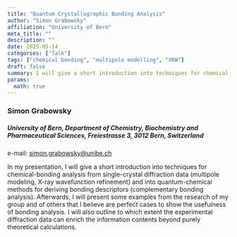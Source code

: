 ```yaml
---
title: "Quantum Crystallographic Bonding Analysis"
author: "Simon Grabowsky"
affiliation: "University of Bern"
meta_title: ""
description: ""
date: 2025-05-14
categories: ["Talk"]
tags: ["chemical bonding", "multipole modelling", "XRW"]
draft: false
summary: I will give a short introduction into techniques for chemical-bonding analysis from single-crystal diffraction data (multipole modeling, X-ray wavefunction refinement) and into quantum-chemical methods for deriving bonding descriptors
params:
  math: true
---
```


### Simon Grabowsky

##### University of Bern, Department of Chemistry, Biochemistry and Pharmaceutical Sciences, Freiestrasse 3, 3012 Bern, Switzerland

e-mail: simon.grabowsky@unibe.ch

In my presentation, I will give a short introduction into techniques for chemical-bonding analysis from single-crystal
diffraction data (multipole modeling, X-ray wavefunction refinement) and into quantum-chemical methods for deriving
bonding descriptors (complementary bonding analysis). Afterwards, I will present some examples from the research of my
group and of others that I believe are perfect cases to show the usefulness of bonding analysis. I will also outline to which
extent the experimental diffraction data can enrich the information contents beyond purely theoretical calculations.
